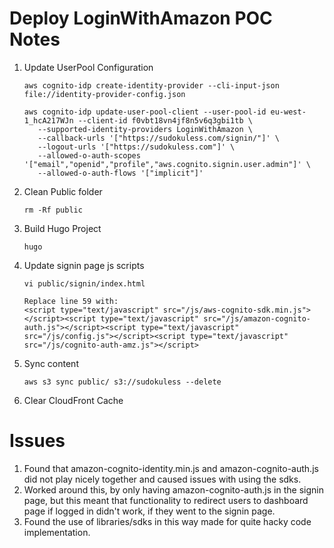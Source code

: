 # Deploy LoginWithAmazon POC Notes

1. Update UserPool Configuration
    ```
    aws cognito-idp create-identity-provider --cli-input-json file://identity-provider-config.json

    aws cognito-idp update-user-pool-client --user-pool-id eu-west-1_hcA217WJn --client-id f0vbt18vn4jf8n5v6q3gbi1tb \
       --supported-identity-providers LoginWithAmazon \
       --callback-urls '["https://sudokuless.com/signin/"]' \
       --logout-urls '["https://sudokuless.com"]' \
       --allowed-o-auth-scopes '["email","openid","profile","aws.cognito.signin.user.admin"]' \
       --allowed-o-auth-flows '["implicit"]'
    ```
1. Clean Public folder
    ```
    rm -Rf public
    ```
1. Build Hugo Project
    ```
    hugo
    ```
1. Update signin page js scripts
    ```
    vi public/signin/index.html

    Replace line 59 with:
    <script type="text/javascript" src="/js/aws-cognito-sdk.min.js"></script><script type="text/javascript" src="/js/amazon-cognito-auth.js"></script><script type="text/javascript" src="/js/config.js"></script><script type="text/javascript" src="/js/cognito-auth-amz.js"></script>
    ```
1. Sync content
    ```
    aws s3 sync public/ s3://sudokuless --delete
    ```
1. Clear CloudFront Cache


# Issues
1. Found that amazon-cognito-identity.min.js and amazon-cognito-auth.js did not play nicely together and caused issues with using the sdks.
1. Worked around this, by only having amazon-cognito-auth.js in the signin page, but this meant that functionality to redirect users to dashboard page if logged in didn't work, if they went to the signin page.
1. Found the use of libraries/sdks in this way made for quite hacky code implementation.
